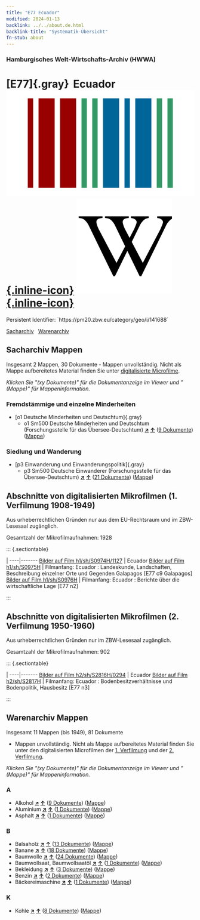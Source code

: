 ```yaml
---
title: "E77 Ecuador"
modified: 2024-01-13
backlink: ../../about.de.html
backlink-title: "Systematik-Übersicht"
fn-stub: about
---
```


### Hamburgisches Welt-Wirtschafts-Archiv (HWWA)

# [E77]{.gray}&#8201; Ecuador &#160; [![Wikidata](/images/Wikidata-logo.svg "Wikidata"){.inline-icon}](http://www.wikidata.org/entity/Q736) [![Wikipedia](/images/Wikipedia-W.svg "Wikipedia"){.inline-icon}](https://de.wikipedia.org/wiki/Ecuador)

<div class="hint">Persistent Identifier: `https://pm20.zbw.eu/category/geo/i/141688`</div>




[Sacharchiv](#sacharchiv-mappen) &#160; [Warenarchiv](#warenarchiv-mappen)





## Sacharchiv Mappen









Insgesamt 2 Mappen, 30 Dokumente - Mappen unvollständig.
Nicht als Mappe aufbereitetes Material finden Sie unter [digitalisierte Microfilme](/film/h1_sh.de.html).

_Klicken Sie "(xy Dokumente)" für die Dokumentanzeige im Viewer und "(Mappe)" für Mappeninformation._




### Fremdstämmige und einzelne Minderheiten

- [o1 Deutsche Minderheiten und Deutschtum]{.gray}
  - o1 Sm500 Deutsche Minderheiten und Deutschtum (Forschungsstelle für das Übersee-Deutschtum) [**&nearr;**](../../../subject/i/145911/about.de.html "Deutsche Minderheiten und Deutschtum (Forschungsstelle für das Übersee-Deutschtum) (in der ganzen Welt)") [**&uarr;**](../../../subject/about.de.html#o1_Sm500 "Sachsystematik") (<a href="https://pm20.zbw.eu/iiifview/folder/sh/141688,145911" title="über: Ecuador : Deutsche Minderheiten und Deutschtum (Forschungsstelle für das Übersee-Deutschtum)" target="_blank">9 Dokumente</a>) ([Mappe](../../../../folder/sh/1416xx/141688/1459xx/145911/about.de.html))

### Siedlung und Wanderung

- [p3 Einwanderung und Einwanderungspolitik]{.gray}
  - p3 Sm500 Deutsche Einwanderer (Forschungsstelle für das Übersee-Deutschtum) [**&nearr;**](../../../subject/i/145921/about.de.html "Deutsche Einwanderer (Forschungsstelle für das Übersee-Deutschtum) (in der ganzen Welt)") [**&uarr;**](../../../subject/about.de.html#p3_Sm500 "Sachsystematik") (<a href="https://pm20.zbw.eu/iiifview/folder/sh/141688,145921" title="über: Ecuador : Deutsche Einwanderer (Forschungsstelle für das Übersee-Deutschtum)" target="_blank">21 Dokumente</a>) ([Mappe](../../../../folder/sh/1416xx/141688/1459xx/145921/about.de.html))



<a id="filmsections" />

## Abschnitte von digitalisierten Mikrofilmen (1. Verfilmung 1908-1949)

<p>Aus urheberrechtlichen Gründen nur aus dem EU-Rechtsraum und im ZBW-Lesesaal zugänglich.</p>


<p>Gesamtzahl der Mikrofilmaufnahmen: 1928</p>





::: {.sectiontable}

 | 
----|-------
<a class="btn" href="https://pm20.zbw.eu/film/h1/sh/S0974H/1127" rel="nofollow">Bilder auf Film h1/sh/S0974H/1127</a> | Ecuador
<a class="btn" href="https://pm20.zbw.eu/film/h1/sh/S0975H" rel="nofollow">Bilder auf Film h1/sh/S0975H</a> | Filmanfang: Ecuador : Landeskunde, Landschaften, Beschreibung einzelner Orte und Gegenden Galapagos [E77 c9 Galapagos]
<a class="btn" href="https://pm20.zbw.eu/film/h1/sh/S0976H" rel="nofollow">Bilder auf Film h1/sh/S0976H</a> | Filmanfang: Ecuador : Berichte über die wirtschaftliche Lage [E77 n2]


:::




## Abschnitte von digitalisierten Mikrofilmen (2. Verfilmung 1950-1960)

<p>Aus urheberrechtlichen Gründen nur im ZBW-Lesesaal zugänglich.</p>


<p>Gesamtzahl der Mikrofilmaufnahmen: 902</p>





::: {.sectiontable}

 | 
----|-------
<a class="btn" href="https://pm20.zbw.eu/film/h2/sh/S2816H/0294" rel="nofollow">Bilder auf Film h2/sh/S2816H/0294</a> | Ecuador
<a class="btn" href="https://pm20.zbw.eu/film/h2/sh/S2817H" rel="nofollow">Bilder auf Film h2/sh/S2817H</a> | Filmanfang: Ecuador : Bodenbesitzverhältnisse und Bodenpolitik, Hausbesitz [E77 n3]


:::














## Warenarchiv Mappen










Insgesamt 11 Mappen (bis 1949), 81 Dokumente
- Mappen unvollständig.  Nicht als Mappe aufbereitetes Material finden Sie
unter den digitalisierten Microfilmen der [1. Verfilmung](/film/h1_wa.de.html)
und der [2. Verfilmung](/film/h2_wa.de.html).

_Klicken Sie "(xy Dokumente)" für die Dokumentanzeige im Viewer und "(Mappe)" für Mappeninformation._




### A

- Alkohol [**&nearr;**](../../../ware/i/141966/about.de.html "Alkohol (XXX in der ganzen Welt)") [**&uarr;**](../../../ware/about.de.html#PID20.02-Sp "Warensystematik") (<a href="https://pm20.zbw.eu/iiifview/folder/wa/141966,141688" title="über: Alkohol : Ecuador" target="_blank">9 Dokumente</a>) ([Mappe](../../../../folder/wa/1419xx/141966/1416xx/141688/about.de.html))
- Aluminium [**&nearr;**](../../../ware/i/141969/about.de.html "Aluminium (XXX in der ganzen Welt)") [**&uarr;**](../../../ware/about.de.html#PID07.01-Lm01 "Warensystematik") (<a href="https://pm20.zbw.eu/iiifview/folder/wa/141969,141688" title="über: Aluminium : Ecuador" target="_blank">1 Dokumente</a>) ([Mappe](../../../../folder/wa/1419xx/141969/1416xx/141688/about.de.html))
- Asphalt [**&nearr;**](../../../ware/i/142016/about.de.html "Asphalt (XXX in der ganzen Welt)") [**&uarr;**](../../../ware/about.de.html#PID22-Bd01 "Warensystematik") (<a href="https://pm20.zbw.eu/iiifview/folder/wa/142016,141688" title="über: Asphalt : Ecuador" target="_blank">1 Dokumente</a>) ([Mappe](../../../../folder/wa/1420xx/142016/1416xx/141688/about.de.html))

### B

- Balsaholz [**&nearr;**](../../../ware/i/142033/about.de.html "Balsaholz (XXX in der ganzen Welt)") [**&uarr;**](../../../ware/about.de.html#PLW06-Hz02 "Warensystematik") (<a href="https://pm20.zbw.eu/iiifview/folder/wa/142033,141688" title="über: Balsaholz : Ecuador" target="_blank">13 Dokumente</a>) ([Mappe](../../../../folder/wa/1420xx/142033/1416xx/141688/about.de.html))
- Banane [**&nearr;**](../../../ware/i/142038/about.de.html "Banane (XXX in der ganzen Welt)") [**&uarr;**](../../../ware/about.de.html#PLW04-Bn "Warensystematik") (<a href="https://pm20.zbw.eu/iiifview/folder/wa/142038,141688" title="über: Banane : Ecuador" target="_blank">18 Dokumente</a>) ([Mappe](../../../../folder/wa/1420xx/142038/1416xx/141688/about.de.html))
- Baumwolle [**&nearr;**](../../../ware/i/142089/about.de.html "Baumwolle (XXX in der ganzen Welt)") [**&uarr;**](../../../ware/about.de.html#PLW04-Bw "Warensystematik") (<a href="https://pm20.zbw.eu/iiifview/folder/wa/142089,141688" title="über: Baumwolle : Ecuador" target="_blank">24 Dokumente</a>) ([Mappe](../../../../folder/wa/1420xx/142089/1416xx/141688/about.de.html))
- Baumwollsaat, Baumwollsaatöl [**&nearr;**](../../../ware/i/142093/about.de.html "Baumwollsaat, Baumwollsaatöl (XXX in der ganzen Welt)") [**&uarr;**](../../../ware/about.de.html#PID20-Oe01 "Warensystematik") (<a href="https://pm20.zbw.eu/iiifview/folder/wa/142093,141688" title="über: Baumwollsaat, Baumwollsaatöl : Ecuador" target="_blank">1 Dokumente</a>) ([Mappe](../../../../folder/wa/1420xx/142093/1416xx/141688/about.de.html))
- Bekleidung [**&nearr;**](../../../ware/i/142106/about.de.html "Bekleidung (XXX in der ganzen Welt)") [**&uarr;**](../../../ware/about.de.html#PID19-Bk "Warensystematik") (<a href="https://pm20.zbw.eu/iiifview/folder/wa/142106,141688" title="über: Bekleidung : Ecuador" target="_blank">3 Dokumente</a>) ([Mappe](../../../../folder/wa/1421xx/142106/1416xx/141688/about.de.html))
- Benzin [**&nearr;**](../../../ware/i/142108/about.de.html "Benzin (XXX in der ganzen Welt)") [**&uarr;**](../../../ware/about.de.html#PID13.02-Ks02 "Warensystematik") (<a href="https://pm20.zbw.eu/iiifview/folder/wa/142108,141688" title="über: Benzin : Ecuador" target="_blank">2 Dokumente</a>) ([Mappe](../../../../folder/wa/1421xx/142108/1416xx/141688/about.de.html))
- Bäckereimaschine [**&nearr;**](../../../ware/i/142027/about.de.html "Bäckereimaschine (XXX in der ganzen Welt)") [**&uarr;**](../../../ware/about.de.html#PID08-Nm01 "Warensystematik") (<a href="https://pm20.zbw.eu/iiifview/folder/wa/142027,141688" title="über: Bäckereimaschine : Ecuador" target="_blank">1 Dokumente</a>) ([Mappe](../../../../folder/wa/1420xx/142027/1416xx/141688/about.de.html))

### K

- Kohle [**&nearr;**](../../../ware/i/143120/about.de.html "Kohle (XXX in der ganzen Welt)") [**&uarr;**](../../../ware/about.de.html#PRB02.01 "Warensystematik") (<a href="https://pm20.zbw.eu/iiifview/folder/wa/143120,141688" title="über: Kohle : Ecuador" target="_blank">8 Dokumente</a>) ([Mappe](../../../../folder/wa/1431xx/143120/1416xx/141688/about.de.html))




